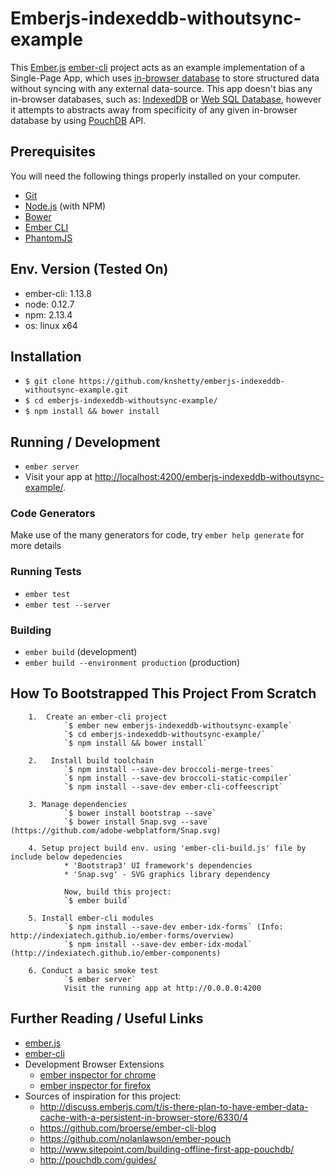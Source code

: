 # Emberjs-indexeddb-withoutsync-example

This [Ember.js](http://emberjs.com/) [ember-cli](http://www.ember-cli.com/) project acts as an example implementation of a Single-Page App, which uses [in-browser database](http://www.codemag.com/article/1411041) to store structured data without syncing with any external data-source. This app doesn't bias any in-browser databases, such as: [IndexedDB](https://developer.mozilla.org/en-US/docs/Web/API/IndexedDB_API) or [Web SQL Database](http://html5doctor.com/introducing-web-sql-databases/), however it attempts to abstracts away from specificity of any given in-browser database by using [PouchDB](http://pouchdb.com/) API.

## Prerequisites

You will need the following things properly installed on your computer.

* [Git](http://git-scm.com/)
* [Node.js](http://nodejs.org/) (with NPM)
* [Bower](http://bower.io/)
* [Ember CLI](http://www.ember-cli.com/)
* [PhantomJS](http://phantomjs.org/)

## Env. Version (Tested On)

* ember-cli: 1.13.8
* node: 0.12.7
* npm: 2.13.4
* os: linux x64

## Installation

* `$ git clone https://github.com/knshetty/emberjs-indexeddb-withoutsync-example.git`
* `$ cd emberjs-indexeddb-withoutsync-example/`
* `$ npm install && bower install`

## Running / Development

* `ember server`
* Visit your app at [http://localhost:4200/emberjs-indexeddb-withoutsync-example/](http://localhost:4200/emberjs-indexeddb-withoutsync-example/).

### Code Generators

Make use of the many generators for code, try `ember help generate` for more details

### Running Tests

* `ember test`
* `ember test --server`

### Building

* `ember build` (development)
* `ember build --environment production` (production)

## How To Bootstrapped This Project From Scratch

        1.  Create an ember-cli project
                `$ ember new emberjs-indexeddb-withoutsync-example`
                `$ cd emberjs-indexeddb-withoutsync-example/`
                `$ npm install && bower install`

        2.   Install build toolchain
                `$ npm install --save-dev broccoli-merge-trees`
                `$ npm install --save-dev broccoli-static-compiler`
                `$ npm install --save-dev ember-cli-coffeescript`

        3. Manage dependencies
                `$ bower install bootstrap --save`
                `$ bower install Snap.svg --save` (https://github.com/adobe-webplatform/Snap.svg)

        4. Setup project build env. using 'ember-cli-build.js' file by include below depedencies
                * 'Bootstrap3' UI framework's dependencies
                * 'Snap.svg' - SVG graphics library dependency

                Now, build this project:
                `$ ember build`

        5. Install ember-cli modules
                `$ npm install --save-dev ember-idx-forms` (Info: http://indexiatech.github.io/ember-forms/overview)
                `$ npm install --save-dev ember-idx-modal` (http://indexiatech.github.io/ember-components)

        6. Conduct a basic smoke test
                `$ ember server`
                Visit the running app at http://0.0.0.0:4200


## Further Reading / Useful Links

* [ember.js](http://emberjs.com/)
* [ember-cli](http://www.ember-cli.com/)
* Development Browser Extensions
  * [ember inspector for chrome](https://chrome.google.com/webstore/detail/ember-inspector/bmdblncegkenkacieihfhpjfppoconhi)
  * [ember inspector for firefox](https://addons.mozilla.org/en-US/firefox/addon/ember-inspector/)
* Sources of inspiration for this project:
  * http://discuss.emberjs.com/t/is-there-plan-to-have-ember-data-cache-with-a-persistent-in-browser-store/6330/4
  * https://github.com/broerse/ember-cli-blog
  * https://github.com/nolanlawson/ember-pouch
  * http://www.sitepoint.com/building-offline-first-app-pouchdb/
  * http://pouchdb.com/guides/

